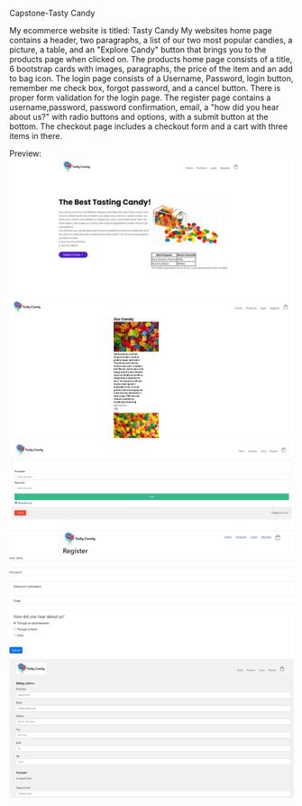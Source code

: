 Capstone-Tasty Candy

  My ecommerce website is titled: Tasty Candy
  My websites home page contains a header, two paragraphs, a list of our two most popular candies, a picture, a table, and an "Explore Candy" button that brings you to the products page when clicked on. The products home page consists of a title, 6 bootstrap cards with images, paragraphs, the price of the item and an add to bag icon. The login page consists of a Username, Password, login button, remember me check box, forgot password, and a cancel button. There is proper form validation for the login page. The register page contains a username,password, password confirmation, email, a "how did you hear about us?" with radio buttons and options, with a submit button at the bottom. The checkout page includes a checkout form and a cart with three items in there.

  Preview:
  ![This is the home page](./images/home.JPG)
  ![This is the products page](./images/products.JPG)
  ![This is the login page](./images/login.JPG)
  ![This is the register page](./images/Register.JPG)
  ![This is the checkout page](./images/checkout.JPG)

